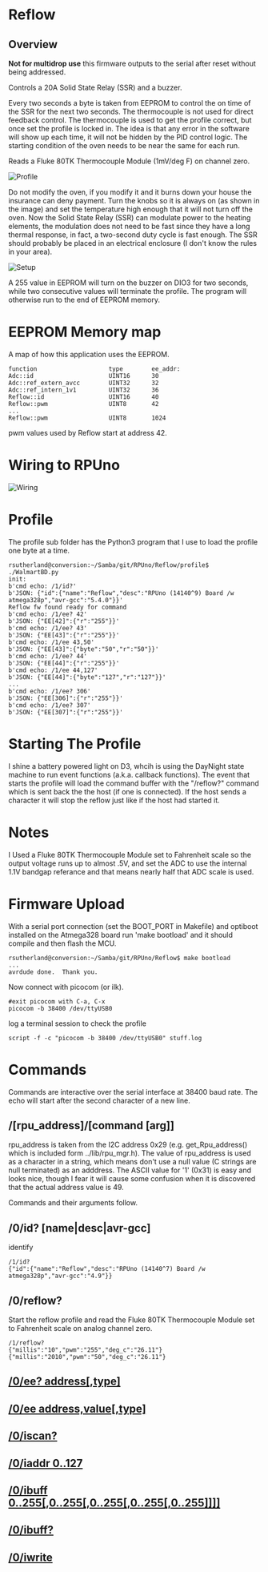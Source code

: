 # Reflow

## Overview

__Not for multidrop use__ this firmware outputs to the serial after reset without being addressed.

Controls a 20A Solid State Relay (SSR) and a buzzer. 

Every two seconds a byte is taken from EEPROM to control the on time of the SSR for the next two seconds. The thermocouple is not used for direct feedback control. The thermocouple is used to get the profile correct, but once set the profile is locked in. The idea is that any error in the software will show up each time, it will not be hidden by the PID control logic. The starting condition of the oven needs to be near the same for each run.

Reads a Fluke 80TK Thermocouple Module (1mV/deg F) on channel zero. 

![Profile](https://raw.githubusercontent.com/epccs/RPUno/master/Reflow/profile/walmartBD,160622.png "Profile for Black & Decker Model NO. TO1303SB")

Do not modify the oven, if you modify it and it burns down your house the insurance can deny payment. Turn the knobs so it is always on (as shown in the image) and set the temperature high enough that it will not turn off the oven. Now the Solid State Relay (SSR) can modulate power to the heating elements, the modulation does not need to be fast since they have a long thermal response, in fact, a two-second duty cycle is fast enough. The SSR should probably be placed in an electrical enclosure (I don't know the rules in your area). 

![Setup](https://raw.githubusercontent.com/epccs/RPUno/master/Reflow/profile/WalmartBD,TO1303SB.jpg "Setup of Black & Decker Model NO. TO1303SB")

A 255 value in EEPROM will turn on the buzzer on DIO3 for two seconds, while two consecutive values will terminate the profile. The program will otherwise run to the end of EEPROM memory.


# EEPROM Memory map 

A map of how this application uses the EEPROM. 

```
function                    type        ee_addr:
Adc::id                     UINT16      30
Adc::ref_extern_avcc        UINT32      32
Adc::ref_intern_1v1         UINT32      36
Reflow::id                  UINT16      40
Reflow::pwm                 UINT8       42
...
Reflow::pwm                 UINT8       1024
```

pwm values used by Reflow start at address 42.


# Wiring to RPUno

![Wiring](./Setup/ReflowWiring.png)


# Profile

The profile sub folder has the Python3 program that I use to load the profile one byte at a time. 

``` 
rsutherland@conversion:~/Samba/git/RPUno/Reflow/profile$ ./WalmartBD.py
init:
b'cmd echo: /1/id?'
b'JSON: {"id":{"name":"Reflow","desc":"RPUno (14140^9) Board /w atmega328p","avr-gcc":"5.4.0"}}'
Reflow fw found ready for command
b'cmd echo: /1/ee? 42'
b'JSON: {"EE[42]":{"r":"255"}}'
b'cmd echo: /1/ee? 43'
b'JSON: {"EE[43]":{"r":"255"}}'
b'cmd echo: /1/ee 43,50'
b'JSON: {"EE[43]":{"byte":"50","r":"50"}}'
b'cmd echo: /1/ee? 44'
b'JSON: {"EE[44]":{"r":"255"}}'
b'cmd echo: /1/ee 44,127'
b'JSON: {"EE[44]":{"byte":"127","r":"127"}}'
...
b'cmd echo: /1/ee? 306'
b'JSON: {"EE[306]":{"r":"255"}}'
b'cmd echo: /1/ee? 307'
b'JSON: {"EE[307]":{"r":"255"}}'
``` 


# Starting The Profile

I shine a battery powered light on D3, whcih is using the DayNight state machine to run event functions (a.k.a. callback functions). The event that starts the profile will load the command buffer with the "/reflow?" command which is sent back the the host (if one is connected). If the host sends a character it will stop the reflow just like if the host had started it. 


# Notes

I Used a Fluke 80TK Thermocouple Module set to Fahrenheit scale so the output voltage runs up to almost .5V, and set the ADC to use the internal 1.1V bandgap referance and that means nearly half that ADC scale is used. 


# Firmware Upload

With a serial port connection (set the BOOT_PORT in Makefile) and optiboot installed on the Atmega328 board run 'make bootload' and it should compile and then flash the MCU.

``` 
rsutherland@conversion:~/Samba/git/RPUno/Reflow$ make bootload
...
avrdude done.  Thank you.
``` 

Now connect with picocom (or ilk).

``` 
#exit picocom with C-a, C-x
picocom -b 38400 /dev/ttyUSB0
``` 

log a terminal session to check the profile

``` 
script -f -c "picocom -b 38400 /dev/ttyUSB0" stuff.log
``` 


# Commands

Commands are interactive over the serial interface at 38400 baud rate. The echo will start after the second character of a new line. 


## /\[rpu_address\]/\[command \[arg\]\]

rpu_address is taken from the I2C address 0x29 (e.g. get_Rpu_address() which is included form ../lib/rpu_mgr.h). The value of rpu_address is used as a character in a string, which means don't use a null value (C strings are null terminated) as an adddress. The ASCII value for '1' (0x31) is easy and looks nice, though I fear it will cause some confusion when it is discovered that the actual address value is 49.

Commands and their arguments follow.

## /0/id? \[name|desc|avr-gcc\]

identify 

``` 
/1/id?
{"id":{"name":"Reflow","desc":"RPUno (14140^7) Board /w atmega328p","avr-gcc":"4.9"}}
```

## /0/reflow?

Start the reflow profile and read the Fluke 80TK Thermocouple Module set to Fahrenheit scale on analog channel zero.

``` 
/1/reflow?
{"millis":"10","pwm":"255","deg_c":"26.11"}
{"millis":"2010","pwm":"50","deg_c":"26.11"}
```

## [/0/ee? address\[,type\]](../Eeprom#0ee-addresstype)


## [/0/ee address,value\[,type\]](../Eeprom#0ee-addressvaluetype)


## [/0/iscan?](../i2c-debug#0iscan)


## [/0/iaddr 0..127](../i2c-debug#0iaddr-0127)


## [/0/ibuff 0..255\[,0..255\[,0..255\[,0..255\[,0..255\]\]\]\]](../i2c-debug#0ibuff-02550255025502550255)


## [/0/ibuff?](../i2c-debug#0ibuff)


## [/0/iwrite](../i2c-debug#0iwrite)